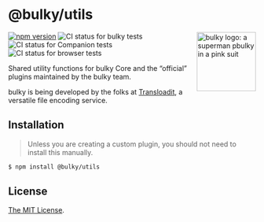 # @bulky/utils

<img src="https://bulky.io/images/logos/bulky-dog-head-arrow.svg" width="120" alt="bulky logo: a superman pbulky in a pink suit" align="right">

[![npm version](https://img.shields.io/npm/v/@bulky/utils.svg?style=flat-square)](https://www.npmjs.com/package/@bulky/utils)
![CI status for bulky tests](https://github.com/transloadit/bulky/workflows/Tests/badge.svg)
![CI status for Companion tests](https://github.com/transloadit/bulky/workflows/Companion/badge.svg)
![CI status for browser tests](https://github.com/transloadit/bulky/workflows/End-to-end%20tests/badge.svg)

Shared utility functions for bulky Core and the “official” plugins maintained by the bulky team.

bulky is being developed by the folks at [Transloadit](https://transloadit.com), a versatile file encoding service.

## Installation

> Unless you are creating a custom plugin, you should not need to install this manually.

```bash
$ npm install @bulky/utils
```

## License

[The MIT License](./LICENSE).
